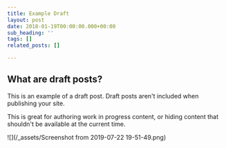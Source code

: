 ```yaml
---
title: Example Draft
layout: post
date: 2018-01-19T00:00:00.000+00:00
sub_heading: ''
tags: []
related_posts: []

---
```

## What are draft posts?

This is an example of a draft post. Draft posts aren't included when publishing your site.

This is great for authoring work in progress content, or hiding content that shouldn't be available at the current time.

![](/_assets/Screenshot from 2019-07-22 19-51-49.png)